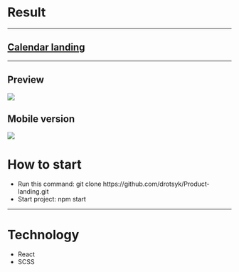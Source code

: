 <h1>Result</h1>
<hr>
<h2><a href="https://drotsyk.github.io/Calendar/#/">Calendar landing</a></h2>
<hr>
<h2>Preview</h2>
<img src="https://user-images.githubusercontent.com/43176477/114868740-ee49cc80-9dfe-11eb-856a-2548b95a6a51.png"></img>
<h2>Mobile version</h2>
<img src="https://user-images.githubusercontent.com/43176477/114868900-1802f380-9dff-11eb-9b73-feadf75d8bba.png"></img>
<h1>How to start</h1>
<ul>
  <li>Run this command: git clone https://github.com/drotsyk/Product-landing.git</li>
  <li>Start project: npm start
  </ul>
<hr>
  <h1>Technology</h1>
<ul>
 <li>React</li>
 <li>SCSS</li>
</ul
